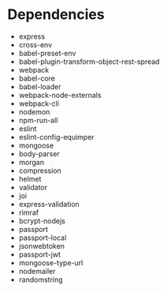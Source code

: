 # Dependencies
* express
* cross-env
* babel-preset-env
* babel-plugin-transform-object-rest-spread
* webpack
* babel-core
* babel-loader
* webpack-node-externals
* webpack-cli
* nodemon
* npm-run-all
* eslint 
* eslint-config-equimper
* mongoose
* body-parser
* morgan
* compression
* helmet
* validator
* joi
* express-validation
* rimraf
* bcrypt-nodejs
* passport
* passport-local
* jsonwebtoken
* passport-jwt
* mongoose-type-url
* nodemailer
* randomstring
